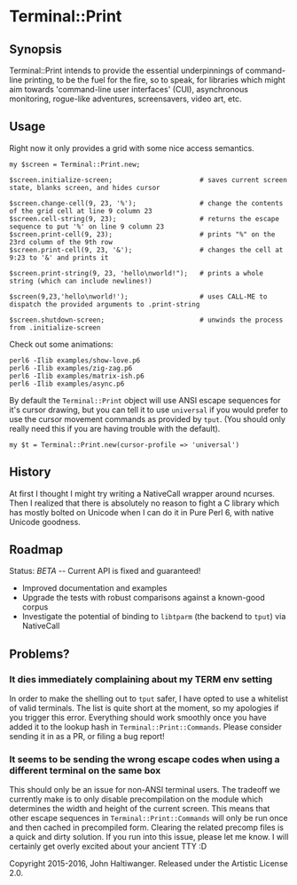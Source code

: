 # Terminal::Print

## Synopsis

Terminal::Print intends to provide the essential underpinnings of command-line printing, to be the fuel for the fire, so to speak, for libraries which might aim towards 'command-line user interfaces' (CUI), asynchronous monitoring, rogue-like adventures, screensavers, video art, etc.

## Usage

Right now it only provides a grid with some nice access semantics.

````
my $screen = Terminal::Print.new;

$screen.initialize-screen;                      # saves current screen state, blanks screen, and hides cursor

$screen.change-cell(9, 23, '%');                # change the contents of the grid cell at line 9 column 23
$screen.cell-string(9, 23);                     # returns the escape sequence to put '%' on line 9 column 23
$screen.print-cell(9, 23);                      # prints "%" on the 23rd column of the 9th row
$screen.print-cell(9, 23, '&');                 # changes the cell at 9:23 to '&' and prints it

$screen.print-string(9, 23, 'hello\nworld!");   # prints a whole string (which can include newlines!)

$screen(9,23,'hello\nworld!');                  # uses CALL-ME to dispatch the provided arguments to .print-string

$screen.shutdown-screen;                        # unwinds the process from .initialize-screen
````

Check out some animations:

````
perl6 -Ilib examples/show-love.p6
perl6 -Ilib examples/zig-zag.p6
perl6 -Ilib examples/matrix-ish.p6
perl6 -Ilib examples/async.p6
````

By default the `Terminal::Print` object will use ANSI escape sequences for it's cursor drawing, but you can tell it to use `universal` if you would prefer to use the cursor movement commands as provided by `tput`. (You should only really need this if you are having trouble with the default).

```
my $t = Terminal::Print.new(cursor-profile => 'universal')
```

## History

At first I thought I might try writing a NativeCall wrapper around ncurses. Then I realized that there is absolutely no reason to fight a C library which has mostly bolted on Unicode when I can do it in Pure Perl 6, with native Unicode goodness.

## Roadmap

Status: *BETA* -- Current API is fixed and guaranteed!

- Improved documentation and examples
- Upgrade the tests with robust comparisons against a known-good corpus
- Investigate the potential of binding to `libtparm` (the backend to `tput`) via NativeCall

## Problems?

### It dies immediately complaining about my TERM env setting

In order to make the shelling out to `tput` safer, I have opted to use a whitelist of
valid terminals. The list is quite short at the moment, so my apologies if you trigger
this error. Everything should work smoothly once you have added it to the lookup hash
in `Terminal::Print::Commands`. Please consider sending it in as a PR, or filing a bug
report!

### It seems to be sending the wrong escape codes when using a different terminal on the same box

This should only be an issue for non-ANSI terminal users. The tradeoff we currently make
is to only disable precompilation on the module which determines the width and height of the
current screen. This means that other escape sequences in `Terminal::Print::Commands` will
only be run once and then cached in precompiled form. Clearing the related precomp files is
a quick and dirty solution. If you run into this issue, please let me know. I will certainly
get overly excited about your ancient TTY :D


Copyright 2015-2016, John Haltiwanger. Released under the Artistic License 2.0.
